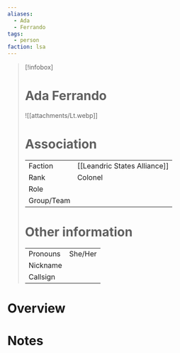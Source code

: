 ```yaml
---
aliases: 
  - Ada
  - Ferrando
tags: 
  - person
faction: lsa
---
```


> [!infobox] 
> # Ada Ferrando
> ![[attachments/Lt.webp]]
> # Association
> | | |
> | ---- | ---- |
> | Faction | [[Leandric States Alliance]] |
> | Rank | Colonel |
> | Role |   |
> | Group/Team | |
> # Other information
> | | | 
> | - | - |
> | Pronouns | She/Her |
> | Nickname | |
> | Callsign | | 

# Overview


# Notes

